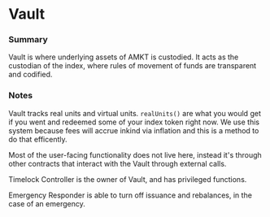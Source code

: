 # Vault

### Summary

Vault is where underlying assets of AMKT is custodied. It acts as the custodian of the index, where rules of movement of funds are transparent and codified.

### Notes

Vault tracks real units and virtual units. `realUnits()` are what you would get if you went and redeemed some of your index token right now. We use this system because fees will accrue inkind via inflation and this is a method to do that efficently.

Most of the user-facing functionality does not live here, instead it's through other contracts that interact with the Vault through external calls.

Timelock Controller is the owner of Vault, and has privileged functions.

Emergency Responder is able to turn off issuance and rebalances, in the case of an emergency.
